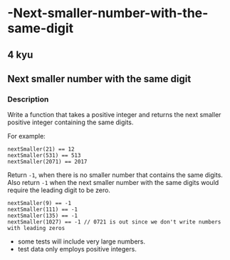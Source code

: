 # -Next-smaller-number-with-the-same-digit

## 4 kyu

## Next smaller number with the same digit

### Description

Write a function that takes a positive integer and returns the next smaller positive integer containing the same digits.

For example:

```
nextSmaller(21) == 12
nextSmaller(531) == 513
nextSmaller(2071) == 2017
```

Return `-1`, when there is no smaller number that contains the same digits. Also return `-1` when the next smaller number with the same digits would require the leading digit to be zero.

```
nextSmaller(9) == -1
nextSmaller(111) == -1
nextSmaller(135) == -1
nextSmaller(1027) == -1 // 0721 is out since we don't write numbers with leading zeros
```

- some tests will include very large numbers.
- test data only employs positive integers.
